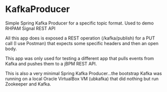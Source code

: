 # KafkaProducer
Simple Spring Kafka Producer for a specific topic format. Used to demo RHPAM Signal REST API

All this app does is exposed a REST operation (/kafka/publish) for a PUT call (I use Postman) that expects some specific headers and then an open body.

This app was only used for testing a different app that pulls events from Kafka and pushes them to a jBPM REST API.

This is also a very minimal Spring Kafka Producer...the bootstrap Kafka was running on a local Oracle VirtualBox VM (ubkafka) that did nothing but run Zookeeper and Kafka.
